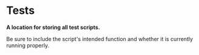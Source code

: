 # Tests
__A location for storing all test scripts.__

Be sure to include the script's intended function and whether it is currently running properly.
